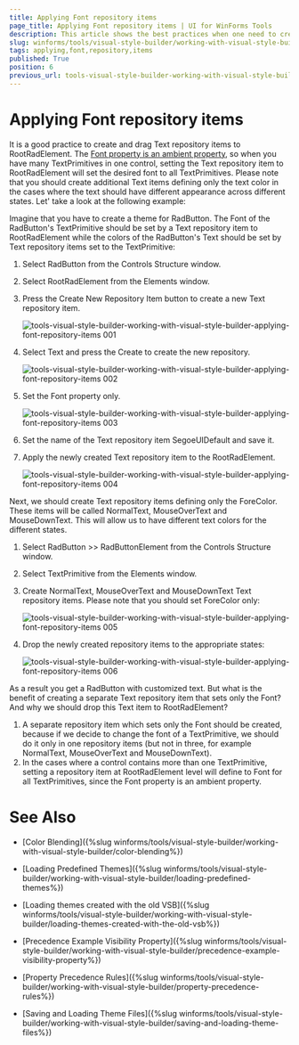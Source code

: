 ```yaml
---
title: Applying Font repository items
page_title: Applying Font repository items | UI for WinForms Tools
description: This article shows the best practices when one need to create and apply Font repository items.
slug: winforms/tools/visual-style-builder/working-with-visual-style-builder/applying-font-repository-items
tags: applying,font,repository,items
published: True
position: 6
previous_url: tools-visual-style-builder-working-with-visual-style-builder-applying-font-repository-items
---
```


# Applying Font repository items

It is a good practice to create and drag Text repository items to RootRadElement. The [Font property is an ambient property](http://msdn.microsoft.com/en-us/library/system.windows.forms.control.font.aspx), so when you have many TextPrimitives in one control, setting the Text repository item to RootRadElement will set the desired font to all TextPrimitives. Please note that you should create additional Text items defining only the text color in the cases where the text should have different appearance across different states. Let' take a look at the following example:

Imagine that you have to create a theme for RadButton. The Font of the RadButton's TextPrimitive should be set by a Text repository item to RootRadElement while the colors of the RadButton's Text should be set by Text repository items set to the TextPrimitive:

1. Select RadButton from the Controls Structure window.

2. Select RootRadElement from the Elements window.

3. Press the Create New Repository Item button to create a new Text repository item.

    ![tools-visual-style-builder-working-with-visual-style-builder-applying-font-repository-items 001](images/tools-visual-style-builder-working-with-visual-style-builder-applying-font-repository-items001.png)

4. Select Text and press the Create to create the new repository.

    ![tools-visual-style-builder-working-with-visual-style-builder-applying-font-repository-items 002](images/tools-visual-style-builder-working-with-visual-style-builder-applying-font-repository-items002.png)

5. Set the Font property only.

    ![tools-visual-style-builder-working-with-visual-style-builder-applying-font-repository-items 003](images/tools-visual-style-builder-working-with-visual-style-builder-applying-font-repository-items003.png)

6. Set the name of the Text repository item SegoeUIDefault and save it.

7. Apply the newly created Text repository item to the RootRadElement.

    ![tools-visual-style-builder-working-with-visual-style-builder-applying-font-repository-items 004](images/tools-visual-style-builder-working-with-visual-style-builder-applying-font-repository-items004.png)

Next, we should create Text repository items defining only the ForeColor. These items will be called NormalText, MouseOverText and MouseDownText. This will allow us to have different text colors for the different states.

1. Select RadButton >> RadButtonElement from the Controls Structure window.

2. Select TextPrimitive from the Elements window.

3. Create NormalText, MouseOverText and MouseDownText Text repository items. Please note that you should set ForeColor only:

    ![tools-visual-style-builder-working-with-visual-style-builder-applying-font-repository-items 005](images/tools-visual-style-builder-working-with-visual-style-builder-applying-font-repository-items005.png)

4. Drop the newly created repository items to the appropriate states:

    ![tools-visual-style-builder-working-with-visual-style-builder-applying-font-repository-items 006](images/tools-visual-style-builder-working-with-visual-style-builder-applying-font-repository-items006.png)

As a result you get a RadButton with customized text. But what is the benefit of creating a separate Text repository item that sets only the Font? And why we should drop this Text item to RootRadElement?

1. A separate repository item which sets only the Font should be created, because if we decide to change the font of a TextPrimitive, we should do it only in one repository items (but not in three, for example NormalText, MouseOverText and MouseDownText).
2. In the cases where a control contains more than one TextPrimitive, setting a repository item at RootRadElement level will define to Font for all TextPrimitives, since the Font property is an ambient property.

# See Also
* [Color Blending]({%slug winforms/tools/visual-style-builder/working-with-visual-style-builder/color-blending%})

* [Loading Predefined Themes]({%slug winforms/tools/visual-style-builder/working-with-visual-style-builder/loading-predefined-themes%})

* [Loading themes created with the old VSB]({%slug winforms/tools/visual-style-builder/working-with-visual-style-builder/loading-themes-created-with-the-old-vsb%})

* [Precedence Example Visibility Property]({%slug winforms/tools/visual-style-builder/working-with-visual-style-builder/precedence-example-visibility-property%})

* [Property Precedence Rules]({%slug winforms/tools/visual-style-builder/working-with-visual-style-builder/property-precedence-rules%})

* [Saving and Loading Theme Files]({%slug winforms/tools/visual-style-builder/working-with-visual-style-builder/saving-and-loading-theme-files%})